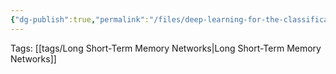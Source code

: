 ```yaml
---
{"dg-publish":true,"permalink":"/files/deep-learning-for-the-classification-of-ports-in-maritime-transport-statistics-via-ais-data-2024/"}
---
```


Tags: [[tags/Long Short-Term Memory Networks\|Long Short-Term Memory Networks]]
